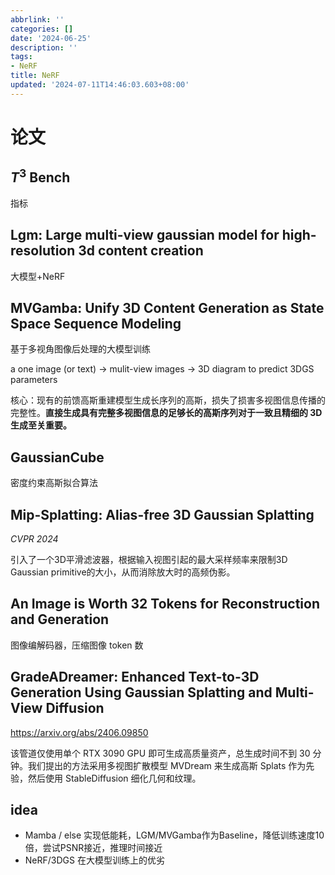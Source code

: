 ```yaml
---
abbrlink: ''
categories: []
date: '2024-06-25'
description: ''
tags:
- NeRF
title: NeRF
updated: '2024-07-11T14:46:03.603+08:00'
---
```

# 论文

## $T^3$ Bench

指标

## Lgm: Large multi-view gaussian model for high-resolution 3d content creation

大模型+NeRF

## MVGamba: Unify 3D Content Generation as State Space Sequence Modeling

基于多视角图像后处理的大模型训练

a one image (or text) → mulit-view images → 3D diagram to predict 3DGS parameters

核心：现有的前馈高斯重建模型生成长序列的高斯，损失了损害多视图信息传播的完整性。**直接生成具有完整多视图信息的足够长的高斯序列对于一致且精细的 3D 生成至关重要。**

## GaussianCube

密度约束高斯拟合算法

## Mip-Splatting: Alias-free 3D Gaussian Splatting

*CVPR 2024*

引入了一个3D平滑滤波器，根据输入视图引起的最大采样频率来限制3D Gaussian primitive的大小，从而消除放大时的高频伪影。

## An Image is Worth 32 Tokens for Reconstruction and Generation

图像编解码器，压缩图像 token 数


## GradeADreamer: Enhanced Text-to-3D Generation Using Gaussian Splatting and Multi-View Diffusion

https://arxiv.org/abs/2406.09850

该管道仅使用单个 RTX 3090 GPU 即可生成高质量资产，总生成时间不到 30 分钟。我们提出的方法采用多视图扩散模型 MVDream 来生成高斯 Splats 作为先验，然后使用 StableDiffusion 细化几何和纹理。

## idea

- Mamba / else 实现低能耗，LGM/MVGamba作为Baseline，降低训练速度10倍，尝试PSNR接近，推理时间接近
- NeRF/3DGS 在大模型训练上的优劣
